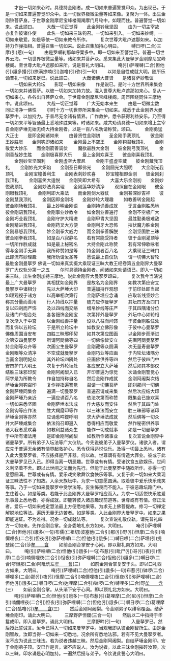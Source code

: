 <!-- { "loadSidebar": true } -->
　　才出一切如来心时。具德持金刚者。成一切如来普遍警觉印众。为出现已。于是一切如来普遍警觉印众中。出一切世界极微尘量等如来像。复聚为一体。出生金刚铃菩萨身。于世尊金刚摩尼宝峰楼阁羯摩门月轮中。如理而住。普遍警觉一切如来。说此颂曰。
　　大哉一切正觉尊　　此金刚铃我坚固
　　由为一切主宰故　　亦复作彼诸仆使
　　此名一切如来三昧钩召。一切如来引入。一切如来妙缚。一切如来敬爱。如是等依一切如来教令所作。
　　复次世尊大毗卢遮那如来。以加持力作弹指相。普遍召集一切如来。说此召集加持心明曰。
　　嚩日啰(二合)三摩(引)惹(一句)
　　由是罗嚩刹那牟呼栗多中。即一切如来互警觉已。普遍一切世界云海。一切世界极微尘量等。诸如来并菩萨众。悉来集此大曼拏罗金刚摩尼宝峰楼阁。至世尊大毗卢遮那如来所。说是普礼大明曰。
　　唵(引)萨哩嚩(二合)怛他(引)誐多播(引)捺满捺喃(引)迦噜(引)弥(引一句)
　　以如是自性成就大明。随所乐诵普礼一切如来足已。说此颂曰。
　　大哉诸佛大普贤　　是诸菩萨妙敬议
　　一切如来大轮坛　　影现一切如来像
　　作是说已。是时十方世界所来集会一切如来并诸菩萨。以彼一切如来加持力故。混入世尊大毗卢遮那如来心。复从一切如来心。各各出自菩萨众会。于世尊金刚摩尼宝峰楼阁。周匝围绕同住三摩地中。说此颂曰。
　　大哉一切正觉尊　　广大无始本来生
　　由是一切微尘数　　同证清净一佛性
　　尔时十方一切世界所来集会一切如来。咸悉于此金刚界大曼拏罗中。以加持力。于普尽无余诸有情界。广作救护。悉令获得利益安乐。乃至得一切如来平等智通最上悉地殊胜果等。时诸如来。咸共劝请具德一切如来增上主宰自金刚萨埵无始无终大持金刚者。以是一百八名劝请称赞。颂曰。
　　金刚勇猛大正士　　是即金刚诸如来
　　由普贤性金刚初　　圣金刚手我顶礼
　　彼金刚王妙胜觉　　金刚钩即诸如来
　　金刚最上不空王　　金刚钩召我顶礼
　　金刚敬爱大妙乐　　而金刚箭善调伏
　　魔欲最胜大金刚　　彼金刚弓我顶礼
　　金刚善哉妙生胜　　金刚极喜即大乐
　　最上金刚欢喜王　　彼金刚喜我顶礼
　　金刚妙宝坚固利　　金刚虚空大摩尼
　　金刚丰盛虚空藏　　彼金刚藏我顶礼
　　金刚妙光大炽焰　　金刚圣日即佛光
　　金刚圆光大照明　　大金刚光我顶礼
　　金刚宝幢善利生　　金刚表刹妙欢喜
　　妙宝幢相即金刚　　彼金刚刹我顶礼
　　金刚喜笑大适悦　　金刚笑即大希有
　　大喜大乐金刚初　　金刚妙悦我顶礼
　　金刚妙法真实理　　金刚莲华妙清净
　　观照自在金刚眼　　彼金刚眼我顶礼
　　金刚利即大乘法　　而金刚剑大器仗
　　金刚甚深妙吉祥　　彼金刚慧我顶礼
　　金刚因即金刚场　　金刚妙轮大理趣
　　如教善转金刚起　　彼金刚场我顶礼
　　最上妙明金刚语　　金刚持诵善成就
　　无言金刚胜悉地　　彼金刚语我顶礼
　　金刚事业妙教令　　如金刚业善遍行
　　金刚不空极广大　　金刚巧业我顶礼
　　金刚守护大精进　　金刚甲胄大坚固
　　最胜勤勇极难敌　　金刚精进我顶礼
　　金刚药叉大方便　　金刚利牙大恐怖
　　摧伏魔力胜金刚　　金刚暴怒我顶礼
　　妙金刚拳大威力　　而金刚拳善解脱
　　金刚坚固胜三昧　　彼金刚拳我顶礼
　　如是百八寂静名　　若有常能受持者
　　彼于金刚灌顶等　　一切所作胜成就
　　如是最上秘密名　　大持金刚此称赞
　　若有常伸歌咏者　　得与金刚手无异
　　我所称赞如是等　　持金刚者百八名
　　大乘现证三昧门　　此即流布妙理趣
　　我所劝请汝圣等　　愿说最上自仪轨
　　谓一切佛大智轮　　最胜金刚曼拏罗
佛说一切如来真实摄大乘现证三昧大教王经卷第五金刚界大曼拏罗广大仪轨分第一之五
　　尔时具德持金刚者。闻诸如来劝请语已。即入一切如来三昧。出生金刚加持三摩地。说此金刚界大曼拏罗颂曰。
　　复次我今当演说　　最上广大曼拏罗
　　其相犹如金刚界　　是故名为金刚界
　　如教次第应安立　　曼拏罗中诸相分
　　先以大萨埵大印　　普遍加持作观想
　　于前印处即当起　　如理观视于诸方
　　以高举相次第行　　金刚萨埵应念诵
　　应取新线坚妙合　　称其分量而善用
　　行人持线以抨量　　随力应作曼拏罗
　　其坛四方及四门　　复以四刹而严饰
　　及以四线而交络　　缯帛妙线等庄严
　　于其四隅诸分位　　及诸门户相合处
　　各各钿饰金刚宝　　次第抨外曼拏罗
　　外坛中心如轮相　　复次渐入于中宫
　　以金刚线善抨量　　设以八柱而间饰
　　于彼金刚胜住处　　而复饰以五轮坛
　　于是所立轮坛中　　如教安立佛形像
　　于彼中心曼拏罗　　佛像周围当安布
　　四胜三昧邪印契　　如其次第应图画
　　以金刚步而渐进　　次第安四曼拏罗
　　所谓阿閦佛等四　　一切佛像皆安立
　　先画阿閦曼拏罗　　持金刚等众齐等
　　次画宝生曼拏罗　　金刚藏等众圆满
　　次无量寿曼拏罗　　金刚眼等众清净
　　不空成就曼拏罗　　金刚巧业等应画
　　于内轮坛诸隅分　　当画金刚明妃众
　　其外轮坛四隅处　　应画佛供养等四
　　然后于彼四门中　　安四护门大明王
　　次复于外轮坛处　　各应安立大萨埵
　　然后如其本部仪　　结胜三昧邪印契
　　金刚阿阇梨入已　　开印普遍为惊觉
　　次诵金刚警觉心　　阿字是为所教令
　　作自加持称自名　　然后金刚作成就
　　金刚阿阇梨次结　　萨埵金刚钩召印
　　复作弹指遍警觉　　召请一切佛菩萨
　　即刹那间一切佛　　金刚萨埵同集会
　　遍满一切曼拏罗　　普遍召请咸来集
　　然后次应结大印　　金刚萨埵乃亲近
　　一遍应诵百八名　　依法次第而称赞
　　既集会已施欢喜　　一切如来悉坚固
　　金刚萨埵本法成　　作大慈友而安住
　　然后于其四门处　　金刚钩等应作法
　　胜大羯磨印等作　　以三昧法而安立
　　胜三昧邪等诸印　　萨埵金刚等亦然
　　应诵惹吽鑁呼明　　求大萨埵法成就
　　然后佛等一切众　　并大萨埵咸集会
　　依法钩召即遍入　　悉得相应而敬爱
　　然作秘密供养事　　诸大我者悉欢喜
　　如教利益诸众生　　能作一切成就事
　　如是一切曼拏罗　　于中所有诸法用
　　是即金刚阿阇梨　　如教所作诸事业
　　复次宣说金刚界中诸曼拏罗。所有弟子入坛法等广大仪轨。今先说彼弟子入曼拏罗仪。诸欲入者。谓应先于普遍无余诸有情界起救护心。悉令获得适悦快乐。及得一切最上悉地。诸有入此大曼拏罗者。不应拣择是严非器。何以故。世尊谓有有情造大罪业。彼或于此大曼拏罗见已入己。即得当离一切恶趣。世尊或有有情。受诸饮食五欲娱乐。世间义利坚着不舍。即以此世间之法而为先行。但能于此曼拏罗中随欲所作。亦得一切意愿圆满。世尊或有有情。爱乐戏笑歌舞饮食快乐等事。又复于此一切如来大乘现证三昧法性不了知故。入余天族坛中。为求一切意愿圆满。取着彼中爱乐快乐戏笑等事。乃于一切如来曼拏罗中受学法等。妄生怖畏而不能入。于彼恶趣坛路门中。生住着心。如是等类。若能于此金刚界大曼拏罗相应而入。为求一切适悦快乐胜爱乐事最上悉地者。亦得成就。即能转彼入诸恶趣现前道等。世尊或有有情。修正法者。爱乐一切如来戒定慧法最上方便悉地果等。为求无上佛菩提故。修习一切禅定解脱地位等法。遍历无量无边苦者。如是等类。入此金刚界大曼拏罗中。如来之果即能速证。不为难得。况余一切成就法等。
　　复次宣说礼敬仪轨。谓先普礼四方一切如来。先作金刚合掌。全身委地礼东方如来。大明曰。
　　唵(引)萨哩嚩(二合)怛他(引)誐多(一句)布儒(仁祖切)波塞他(二合引)那(引)野(引)怛摩(二合引)喃儞哩夜(二合引)怛夜(引)弥萨哩嚩(二合)怛他(引)誐多(二)嚩日啰(二合)萨埵(引)提瑟姹(二合)莎[牟　　含](引切身下同三)
　　如前金刚合掌安于心间。即以颡礼南方如来。大明曰。
　　唵(引)萨哩嚩(二合)怛他(引)誐多(一句)布惹(引)毗尸(引)哥(引)夜(引)怛摩(二合引)喃儞哩夜(二合引)怛夜(引)弥萨哩嚩(二合)怛他(引)誐多(二)嚩日啰(二合)啰怛那(二合)阿毗诜左[牟　　含](引)(三)
　　如前金刚合掌复安于头。即以口礼西方如来。大明曰。
　　唵(引)萨哩嚩(二合)怛他(引)誐多(一句)布惹(引)钵啰(二合)嚩哩多(二合)那(引)夜(引)怛摩(二合引)喃儞哩夜(二合引)怛夜(引)弥萨哩嚩(二合)怛他(引)誐多(二)嚩日啰(二合)达哩摩(二合引)钵啰(二合)嚩哩多(二合)野[牟　　含](引)(三)
　　如前金刚合掌。从头渐下安于心间。即以顶礼北方如来。大明曰。
　　唵(引)萨哩嚩(二合)怛他(引)誐多(一句)布惹(引)葛哩摩(二合)尼(引)怛摩(二合引)喃儞哩夜(二合引)怛夜(引)弥萨哩嚩(二合)怛他(引)誐多(二)嚩日啰(二合)葛哩摩(二合)酤噜(引)[牟　　含](引)(三)
　　然后金刚阿阇梨。令金刚弟子以绯帛覆面。结萨埵金刚印。诵此大明曰。
　　三摩野萨怛鑁(三合一句)
　　然后以二中指持于华鬘成印。即入曼拏罗。诵此大明曰。
　　三摩野吽(引一句)
　　入曼拏罗已。然后授此誓诫言。汝今已得入一切如来曼拏罗中。当观我即从彼金刚智所生。由是金刚智故。汝即当得一切如来一切悉地。况余所有悉地法邪。若有不见大曼拏罗者。汝不应为说此三昧法。若为说者违越三昧。然后金刚阿阇梨。自结萨埵金刚印。安于金刚弟子顶。安已作是言。诸不应说人。汝为说者。以此三昧金刚摧碎汝顶。次以三昧。印水诵是心明加持。一遍然后授与弟子。令饮说此誓心大明曰。
